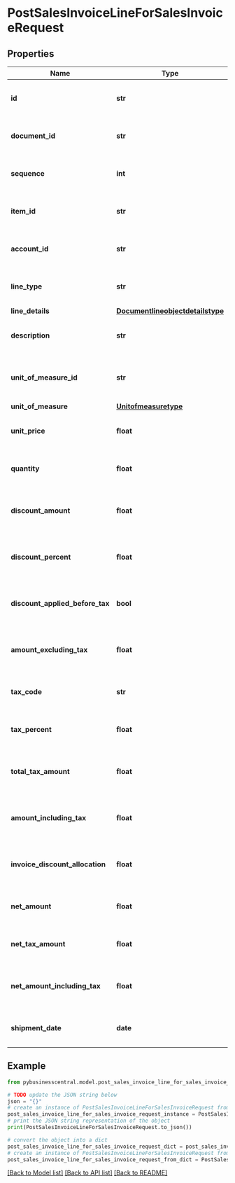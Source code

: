 # PostSalesInvoiceLineForSalesInvoiceRequest


## Properties

Name | Type | Description | Notes
------------ | ------------- | ------------- | -------------
**id** | **str** | (v1.0) The id property for the Dynamics 365 Business Central salesInvoiceLine entity | [optional] 
**document_id** | **str** | (v1.0) The documentId property for the Dynamics 365 Business Central salesInvoiceLine entity | [optional] 
**sequence** | **int** | (v1.0) The sequence property for the Dynamics 365 Business Central salesInvoiceLine entity | [optional] 
**item_id** | **str** | (v1.0) The itemId property for the Dynamics 365 Business Central salesInvoiceLine entity | [optional] 
**account_id** | **str** | (v1.0) The accountId property for the Dynamics 365 Business Central salesInvoiceLine entity | [optional] 
**line_type** | **str** | (v1.0) The lineType property for the Dynamics 365 Business Central salesInvoiceLine entity | [optional] 
**line_details** | [**Documentlineobjectdetailstype**](Documentlineobjectdetailstype.md) |  | [optional] 
**description** | **str** | (v1.0) The description property for the Dynamics 365 Business Central salesInvoiceLine entity | [optional] 
**unit_of_measure_id** | **str** | (v1.0) The unitOfMeasureId property for the Dynamics 365 Business Central salesInvoiceLine entity | [optional] 
**unit_of_measure** | [**Unitofmeasuretype**](Unitofmeasuretype.md) |  | [optional] 
**unit_price** | **float** | (v1.0) The unitPrice property for the Dynamics 365 Business Central salesInvoiceLine entity | [optional] 
**quantity** | **float** | (v1.0) The quantity property for the Dynamics 365 Business Central salesInvoiceLine entity | [optional] 
**discount_amount** | **float** | (v1.0) The discountAmount property for the Dynamics 365 Business Central salesInvoiceLine entity | [optional] 
**discount_percent** | **float** | (v1.0) The discountPercent property for the Dynamics 365 Business Central salesInvoiceLine entity | [optional] 
**discount_applied_before_tax** | **bool** | (v1.0) The discountAppliedBeforeTax property for the Dynamics 365 Business Central salesInvoiceLine entity | [optional] 
**amount_excluding_tax** | **float** | (v1.0) The amountExcludingTax property for the Dynamics 365 Business Central salesInvoiceLine entity | [optional] 
**tax_code** | **str** | (v1.0) The taxCode property for the Dynamics 365 Business Central salesInvoiceLine entity | [optional] 
**tax_percent** | **float** | (v1.0) The taxPercent property for the Dynamics 365 Business Central salesInvoiceLine entity | [optional] 
**total_tax_amount** | **float** | (v1.0) The totalTaxAmount property for the Dynamics 365 Business Central salesInvoiceLine entity | [optional] 
**amount_including_tax** | **float** | (v1.0) The amountIncludingTax property for the Dynamics 365 Business Central salesInvoiceLine entity | [optional] 
**invoice_discount_allocation** | **float** | (v1.0) The invoiceDiscountAllocation property for the Dynamics 365 Business Central salesInvoiceLine entity | [optional] 
**net_amount** | **float** | (v1.0) The netAmount property for the Dynamics 365 Business Central salesInvoiceLine entity | [optional] 
**net_tax_amount** | **float** | (v1.0) The netTaxAmount property for the Dynamics 365 Business Central salesInvoiceLine entity | [optional] 
**net_amount_including_tax** | **float** | (v1.0) The netAmountIncludingTax property for the Dynamics 365 Business Central salesInvoiceLine entity | [optional] 
**shipment_date** | **date** | (v1.0) The shipmentDate property for the Dynamics 365 Business Central salesInvoiceLine entity | [optional] 

## Example

```python
from pybusinesscentral.model.post_sales_invoice_line_for_sales_invoice_request import PostSalesInvoiceLineForSalesInvoiceRequest

# TODO update the JSON string below
json = "{}"
# create an instance of PostSalesInvoiceLineForSalesInvoiceRequest from a JSON string
post_sales_invoice_line_for_sales_invoice_request_instance = PostSalesInvoiceLineForSalesInvoiceRequest.from_json(json)
# print the JSON string representation of the object
print(PostSalesInvoiceLineForSalesInvoiceRequest.to_json())

# convert the object into a dict
post_sales_invoice_line_for_sales_invoice_request_dict = post_sales_invoice_line_for_sales_invoice_request_instance.to_dict()
# create an instance of PostSalesInvoiceLineForSalesInvoiceRequest from a dict
post_sales_invoice_line_for_sales_invoice_request_from_dict = PostSalesInvoiceLineForSalesInvoiceRequest.from_dict(post_sales_invoice_line_for_sales_invoice_request_dict)
```
[[Back to Model list]](../README.md#documentation-for-models) [[Back to API list]](../README.md#documentation-for-api-endpoints) [[Back to README]](../README.md)



